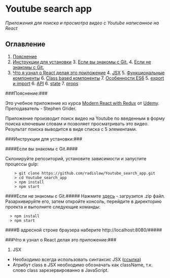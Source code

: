 # Youtube search app

*Приложения для поиска и просмотра видео с Youtube написанное на React*

## Оглавление

  1. [Пояснение](#types)
  2. [Инструкции для установки](#references)
    3. [Если вы знакомы с Git.]()
    4. [Eсли не знакомы с Git.]()
  3. [Что я узнал о React делая это приложение]()
    4. [JSX]()
    5. [Функциональные компоненты]()
    6. [Class based компоненты]()
    7. [Особенности ES6]()
    5. [export и import]()
    6. [API]()
    6. [state]()
    7. [props]()

###Пояснение:###

Это учебное приложение из курса [Modern React with Redux](https://www.udemy.com/react-redux) от [Udemy](https://www.udemy.com/courses "Сайт Udemy"). Преподаватель - Stephen Grider.

Приложение производит поиск видео на Youtube по введенным в форму поиска ключевым словам и позволяет просматривать это видео. Результат поиска выводится в виде списка с 5 элементами.

###Инструкции для установки:###

####Если вы знакомы с Git.####

Склонируйте репозиторий, установите зависимости и запустите процессы gulp:

```
	> git clone https://github.com/radislaw/Youtube_search_app.git
	> cd Youtube_search_app
	> npm install
	> npm start
```

####Eсли не знакомы с Git.#####
Нажмите [здесь](https://github.com/radislaw/Youtube_search_app/archive/master.zip) - загрузится .zip файл.  Разархивируйте его, затем откройте консоль, перейдите в директорию проекта и выполните следующие команды:

```
  > npm install
  > npm start
```

####В адресной строке браузера наберите http://localhost:8080/#####

###Что я узнал о React делая это приложение:###
1. JSX

* Необходимо всегда использовать синтаксис JSX ([ссылка](https://github.com/airbnb/javascript/tree/master/react#basic-rules))
* Атрибут class в JSX необходимо обозначать как className, т.к. слово class зарезервированно в JavaScript.

